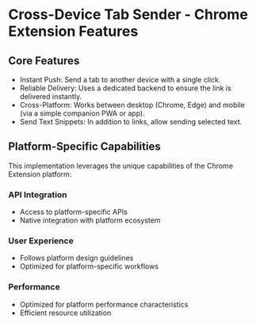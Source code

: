 # Cross-Device Tab Sender - Chrome Extension Features

## Core Features
- Instant Push: Send a tab to another device with a single click.
- Reliable Delivery: Uses a dedicated backend to ensure the link is delivered instantly.
- Cross-Platform: Works between desktop (Chrome, Edge) and mobile (via a simple companion PWA or app).
- Send Text Snippets: In addition to links, allow sending selected text.

## Platform-Specific Capabilities
This implementation leverages the unique capabilities of the Chrome Extension platform:

### API Integration
- Access to platform-specific APIs
- Native integration with platform ecosystem

### User Experience
- Follows platform design guidelines
- Optimized for platform-specific workflows

### Performance
- Optimized for platform performance characteristics
- Efficient resource utilization
